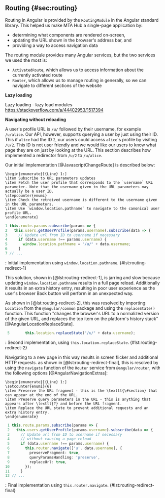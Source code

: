 ## Routing {#sec:routing}

Routing in Angular is provided by the `RoutingModule` in the Angular standard library. This helped us make MTA Hub a single-page application by:

- determining what components are rendered on-screen,
- updating the URL shown in the browser's address bar, and
- providing a way to access navigation data

The routing module provides many Angular services, but the two services we used the most is:

- `ActivatedRoute`, which allows us to access information about the currently activated route
- `Router`, which allows us to manage routing in generally, so we can navigate to different sections of the website

**Lazy loading**

Lazy loading - lazy load modules https://stackoverflow.com/a/44402953/1517394


**Navigating without reloading**

A user's profile URL is `/u/` followed by their username, for example `/u/alice`. Our API, however, supports querying a user by just using their ID. This if `alice` had the ID `2`, our users could access `alice`'s profile by visiting `/u/2`. This ID is not user friendly and we would like our users to know what page they are on just by looking at the URL. This section describes how implemented a redirector from `/u/2` to `/u/alice`.

Our initial implementation [@JavascriptChangeRoute] is described below:

```{=latex}
\begin{enumerate}[{Line} 1:]
\item Subscribe to URL parameters updates
\item Fetch the user profile that corresponds to the `username` URL parameter. Note that the username given in the URL parameters may actually be a user ID.
\stepcounter{enumi}
\item Check the retreived username is different to the username given in the URL parameters.
\item Use `window.location.pathname` to navigate to the canonical user profile URL.
\end{enumerate}
```

```typescript
1 this.route.params.subscribe(params => {
2   this.users.getUserProfile(params.username).subscribe(data => {
3     // Update url from ID to username if necessary
4     if (data.username !== params.username) {
5       window.location.pathname = "/u/" + data.username;
6     }
7 // ...
```
: Initial implementation using `window.location.pathname`. {#lst:routing-redirect-1}

This solution, shown in [@lst:routing-redirect-1], is jarring and slow because updating `window.location.pathname` results in a full page reload. Additionally it results in an extra history entry, resulting in poor user experience as the user's browser Back button will perform in an unexpected way.

As shown in [@lst:routing-redirect-2], this was resolved by importing `Location` from the `@angular/common` package and using the `replaceState()` function. This function "changes the browser's URL to a normalized version of the given URL, and replaces the top item on the platform's history stack" [@AngularLocationReplaceState].

```typescript
 5       this.location.replaceState("/u/" + data.username);
```
: Second implementation, using `this.location.replaceState`. {#lst:routing-redirect-2}

Navigating to a new page in this way results in screen flicker and additional HTTP requests. as shown in [@lst:routing-redirect-final], this is resolved by using the `navigate` function of the `Router` service from `@angular/router`, with the following options [@AngularNavigationExtras]:

```{=latex}
\begin{enumerate}[{Line} 1:]
\setcounter{enumi}{6}
\item Preserve the URL fragment - this is the \texttt{\#section} that can appear at the end of the URL.
\item Preserve query parameters in the URL - this is anything that appears after \texttt{?} and before the URL fragment.
\item Replace the URL state to prevent additional requests and an extra history entry.
\end{enumerate}
```

```typescript
 1 this.route.params.subscribe(params => {
 2   this.users.getUserProfile(params.username).subscribe(data => {
 3     // Update url from ID to username if necessary
 4     // without causing a page reload
 5     if (data.username !== params.username) {
 6       this.router.navigate(['u', data.username], {
 7         preserveFragment: true,
 8         queryParamsHandling: 'preserve',
 9         replaceUrl: true,
10       });
11     }
12 // ...
```
: Final implementation using `this.router.navigate`. {#lst:routing-redirect-final}
